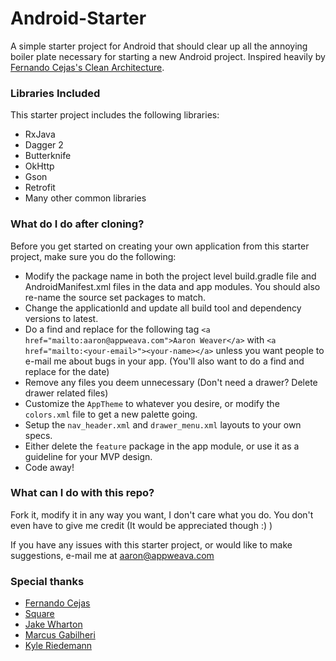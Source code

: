 # Android-Starter
A simple starter project for Android that should clear up all the annoying boiler plate necessary for starting a new Android project.
Inspired heavily by [Fernando Cejas's Clean Architecture](https://github.com/android10/Android-CleanArchitecture).


### Libraries Included

This starter project includes the following libraries:
 * RxJava
 * Dagger 2
 * Butterknife
 * OkHttp
 * Gson
 * Retrofit
 * Many other common libraries
 
### What do I do after cloning?

Before you get started on creating your own application from this starter project, make sure you do the following:
 * Modify the package name in both the project level build.gradle file and AndroidManifest.xml files in the data and app modules.
 You should also re-name the source set packages to match.
 * Change the applicationId and update all build tool and dependency versions to latest. 
 * Do a find and replace for the following tag `<a href="mailto:aaron@appweava.com">Aaron Weaver</a>` with 
 `<a href="mailto:<your-email>"><your-name></a>` unless you want people to e-mail me about bugs in your app.
 (You'll also want to do a find and replace for the date)
 * Remove any files you deem unnecessary (Don't need a drawer? Delete drawer related files)
 * Customize the `AppTheme` to whatever you desire, or modify the `colors.xml` file to get a new palette going.
 * Setup the `nav_header.xml` and `drawer_menu.xml` layouts to your own specs.
 * Either delete the `feature` package in the app module, or use it as a guideline for your MVP design.
 * Code away!
 
### What can I do with this repo?
 
Fork it, modify it in any way you want, I don't care what you do. 
You don't even have to give me credit (It would be appreciated though :) )

If you have any issues with this starter project, or would like to make suggestions, e-mail me at [aaron@appweava.com](mailto:aaron@appweava.com)

### Special thanks

* [Fernando Cejas](https://github.com/android10)
* [Square](https://github.com/square)
* [Jake Wharton](https://github.com/JakeWharton)
* [Marcus Gabilheri](https://github.com/fnk0)
* [Kyle Riedemann](https://github.com/kylealanr)
